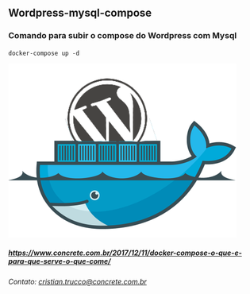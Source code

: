 ## Wordpress-mysql-compose

### Comando para subir o compose do Wordpress com Mysql 

```
docker-compose up -d
```
![compose](https://github.com/concrete-cristian-trucco/wordpress-mysql-compose/blob/master/Wordpress_Docker.png)

##### https://www.concrete.com.br/2017/12/11/docker-compose-o-que-e-para-que-serve-o-que-come/
###### Contato: <cristian.trucco@concrete.com.br> 
